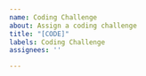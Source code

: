 ```yaml
---
name: Coding Challenge
about: Assign a coding challenge
title: "[CODE]"
labels: Coding Challenge
assignees: ''

---
```



